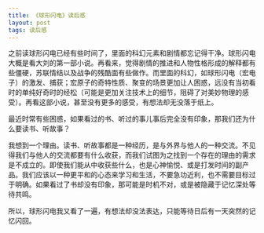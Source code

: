 ```yaml
---
title: 《球形闪电》读后感
layout: post
tags: 读后感
---
```


之前读球形闪电已经有些时间了，里面的科幻元素和剧情都忘记得干净。球形闪电大概是看大刘的第一部小说。再看来，觉得剧情的推进和人物性格形成的解释都有些僵硬，苏联情结以及战争的残酷面有些做作。而里面的科幻，如球形闪电（宏电子）的激发、捕获；宏原子的奇特性质、聚变的场景更加让人困惑，远没有当初看时的单纯好奇时的经松（可能是更加关注技术上的细节，阻碍了对美妙物理的感受）。再看这部小说，甚至没有更多的感受，有想法却无没落于纸上。

最近时常有些困惑，如果看过的书、听过的事儿事后完全没有印象，那我们还为什么要读书、听故事？

我想到一个理由。读书、听故事都是一种经历，是与外界与他人的一种交流。不见得我们与他人的交流都要有什么收获，而我们试图为之找到一个存在的理由的需求是不成立的。即使我们能从中收获些什么，也是心神愉悦、或是打发时间的副产品。我们应该以一种更平和的心态来学习和生活，不要急功近利，也不需要目标过于明确。如果看过了书却没有印象，那可能是时机不对，或是被隐藏于记忆深处等待共鸣。

所以，球形闪电我又看了一遍，有想法却没法表达，只能等待日后有一天突然的记忆闪回。
